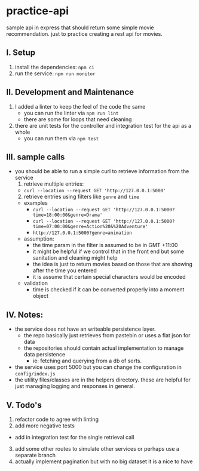 # practice-api
sample api in express that should return some simple movie recommendation. just to practice creating a rest api for movies.

## I. Setup
1. install the dependencies: `npm ci`
2. run the service: `npm run monitor`

## II. Development and Maintenance
1. I added a linter to keep the feel of the code the same
    - you can run the linter via `npm run lint`
    - there are some for loops that need cleaning
2. there are unit tests for the controller and integration test for the api as a whole
    - you can run them via `npm test`

## III. sample calls
- you should be able to run a simple curl to retrieve information from the service
  1. retrieve multiple entries:
    - `curl --location --request GET 'http://127.0.0.1:5000'`
  2. retrieve entries using filters like `genre` and `time`
    - examples
      - `curl --location --request GET 'http://127.0.0.1:5000?time=18:00:00&genre=Drama'`
      - `curl --location --request GET 'http://127.0.0.1:5000?time=07:00:00&genre=Action%20&%20Adventure'`
      - `http://127.0.0.1:5000?genre=animation`
    - assumption: 
      - the time param in the filter is assumed to be in GMT +11:00 
      - it might be helpful if we control that in the front end but some sanitation and cleaning might help
      - the idea is just to return movies based on those that are showing after the time you entered
      - it is assume that certain special characters would be encoded
    - validation
      - time is checked if it can be converted properly into a moment object

## IV. Notes: 
- the service does not have an writeable persistence layer. 
  - the repo basically just retrieves from pastebin or uses a flat json for data
  - the repositories should contain actual implementation to manage data persistence
    - ie: fetching and querying from a db of sorts.
- the service uses port 5000 but you can change the configuration in `config/index.js`
- the utility files/classes are in the helpers directory. these are helpful for just managing logging and responses in general.

## V. Todo's
1. refactor code to agree with linting
2. add more negative tests
  - add in integration test for the single retrieval call
3. add some other routes to simulate other services or perhaps use a separate branch
4. actually implement pagination but with no big dataset it is a nice to have

